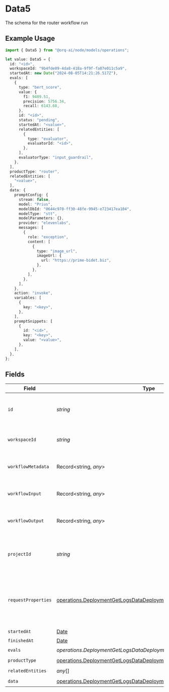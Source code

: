 # Data5

The schema for the router workflow run

## Example Usage

```typescript
import { Data5 } from "@orq-ai/node/models/operations";

let value: Data5 = {
  id: "<id>",
  workspaceId: "9b4fde09-4da8-418a-9f9f-fa87e011c5a9",
  startedAt: new Date("2024-08-05T14:21:26.517Z"),
  evals: [
    {
      type: "bert_score",
      value: {
        f1: 9409.51,
        precision: 5756.34,
        recall: 6143.68,
      },
      id: "<id>",
      status: "pending",
      startedAt: "<value>",
      relatedEntities: [
        {
          type: "evaluator",
          evaluatorId: "<id>",
        },
      ],
      evaluatorType: "input_guardrail",
    },
  ],
  productType: "router",
  relatedEntities: [
    "<value>",
  ],
  data: {
    promptConfig: {
      stream: false,
      model: "Prius",
      modelDbId: "0644c970-ff30-48fe-9945-e723417ea104",
      modelType: "stt",
      modelParameters: {},
      provider: "elevenlabs",
      messages: [
        {
          role: "exception",
          content: [
            {
              type: "image_url",
              imageUrl: {
                url: "https://prime-bidet.biz",
              },
            },
          ],
        },
      ],
    },
    action: "invoke",
    variables: [
      {
        key: "<key>",
      },
    ],
    promptSnippets: [
      {
        id: "<id>",
        key: "<key>",
        value: "<value>",
      },
    ],
  },
};
```

## Fields

| Field                                                                                                                                                        | Type                                                                                                                                                         | Required                                                                                                                                                     | Description                                                                                                                                                  |
| ------------------------------------------------------------------------------------------------------------------------------------------------------------ | ------------------------------------------------------------------------------------------------------------------------------------------------------------ | ------------------------------------------------------------------------------------------------------------------------------------------------------------ | ------------------------------------------------------------------------------------------------------------------------------------------------------------ |
| `id`                                                                                                                                                         | *string*                                                                                                                                                     | :heavy_check_mark:                                                                                                                                           | The unique identifier for the workflow run                                                                                                                   |
| `workspaceId`                                                                                                                                                | *string*                                                                                                                                                     | :heavy_check_mark:                                                                                                                                           | The unique identifier for the workspace                                                                                                                      |
| `workflowMetadata`                                                                                                                                           | Record<string, *any*>                                                                                                                                        | :heavy_minus_sign:                                                                                                                                           | Metadata for the workflow run                                                                                                                                |
| `workflowInput`                                                                                                                                              | Record<string, *any*>                                                                                                                                        | :heavy_minus_sign:                                                                                                                                           | Input for the workflow run                                                                                                                                   |
| `workflowOutput`                                                                                                                                             | Record<string, *any*>                                                                                                                                        | :heavy_minus_sign:                                                                                                                                           | Output for the workflow run                                                                                                                                  |
| `projectId`                                                                                                                                                  | *string*                                                                                                                                                     | :heavy_minus_sign:                                                                                                                                           | The optional project_id for the entity of the event                                                                                                          |
| `requestProperties`                                                                                                                                          | [operations.DeploymentGetLogsDataDeploymentsResponseRequestProperties](../../models/operations/deploymentgetlogsdatadeploymentsresponserequestproperties.md) | :heavy_minus_sign:                                                                                                                                           | An optional field that is filled if the workflow was triggered by an HTTP request                                                                            |
| `startedAt`                                                                                                                                                  | [Date](https://developer.mozilla.org/en-US/docs/Web/JavaScript/Reference/Global_Objects/Date)                                                                | :heavy_check_mark:                                                                                                                                           | N/A                                                                                                                                                          |
| `finishedAt`                                                                                                                                                 | [Date](https://developer.mozilla.org/en-US/docs/Web/JavaScript/Reference/Global_Objects/Date)                                                                | :heavy_minus_sign:                                                                                                                                           | N/A                                                                                                                                                          |
| `evals`                                                                                                                                                      | *operations.DeploymentGetLogsDataDeploymentsResponseEvals*[]                                                                                                 | :heavy_check_mark:                                                                                                                                           | N/A                                                                                                                                                          |
| `productType`                                                                                                                                                | [operations.DeploymentGetLogsDataDeploymentsResponseProductType](../../models/operations/deploymentgetlogsdatadeploymentsresponseproducttype.md)             | :heavy_check_mark:                                                                                                                                           | N/A                                                                                                                                                          |
| `relatedEntities`                                                                                                                                            | *any*[]                                                                                                                                                      | :heavy_check_mark:                                                                                                                                           | N/A                                                                                                                                                          |
| `data`                                                                                                                                                       | [operations.DeploymentGetLogsDataDeploymentsResponse200Data](../../models/operations/deploymentgetlogsdatadeploymentsresponse200data.md)                     | :heavy_check_mark:                                                                                                                                           | N/A                                                                                                                                                          |